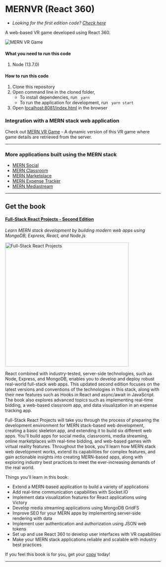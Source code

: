 # MERNVR (React 360)
- *Looking for the first edition code? [Check here](https://github.com/shamahoque/MERNVR/tree/static-game)*

A web-based VR game developed using React 360. 

![MERN VR Game](https://s3.amazonaws.com/mernbook/git+/mernvr360.gif "MERN VR Game")
#### What you need to run this code
1. Node (13.7.0)

####  How to run this code
1. Clone this repository
2. Open command line in the cloned folder,
   - To install dependencies, run ```  yarn  ```
   - To run the application for development, run ```  yarn start  ```
3. Open [localhost:8081/index.html](http://localhost:8081/index.html) in the browser

### Integration with a MERN stack web application
Check out [MERN VR Game](https://github.com/shamahoque/mern-vrgame/tree/second-edition) - A dynamic version of this VR game where game details are retrieved from the server.

---- 
### More applications built using the MERN stack

* [MERN Social](https://github.com/shamahoque/mern-social/tree/second-edition)
* [MERN Classroom](https://github.com/shamahoque/mern-classroom)
* [MERN Marketplace](https://github.com/shamahoque/mern-marketplace/tree/second-edition)
* [MERN Expense Tracker](https://github.com/shamahoque/mern-expense-tracker)
* [MERN Mediastream](https://github.com/shamahoque/mern-mediastream/tree/second-edition)
----
## Get the book
#### [Full-Stack React Projects - Second Edition](https://www.packtpub.com/web-development/full-stack-react-projects-second-edition)
*Learn MERN stack development by building modern web apps using MongoDB, Express, React, and Node.js*

<a href="https://www.packtpub.com/web-development/full-stack-react-projects-second-edition"><img src="https://mernbook.s3.amazonaws.com/git+/Book_2ndEd.jpg" align="center" width="400" alt="Full-Stack React Projects"></a>

React combined with industry-tested, server-side technologies, such as Node, Express, and MongoDB, enables you to develop and deploy robust real-world full-stack web apps. This updated second edition focuses on the latest versions and conventions of the technologies in this stack, along with their new features such as Hooks in React and async/await in JavaScript. The book also explores advanced topics such as implementing real-time bidding, a web-based classroom app, and data visualization in an expense tracking app.

Full-Stack React Projects will take you through the process of preparing the development environment for MERN stack-based web development, creating a basic skeleton app, and extending it to build six different web apps. You'll build apps for social media, classrooms, media streaming, online marketplaces with real-time bidding, and web-based games with virtual reality features. Throughout the book, you'll learn how MERN stack web development works, extend its capabilities for complex features, and gain actionable insights into creating MERN-based apps, along with exploring industry best practices to meet the ever-increasing demands of the real world.

Things you'll learn in this book:

- Extend a MERN-based application to build a variety of applications
- Add real-time communication capabilities with Socket.IO
- Implement data visualization features for React applications using Victory
- Develop media streaming applications using MongoDB GridFS
- Improve SEO for your MERN apps by implementing server-side rendering with data
- Implement user authentication and authorization using JSON web tokens
- Set up and use React 360 to develop user interfaces with VR capabilities
- Make your MERN stack applications reliable and scalable with industry best practices

If you feel this book is for you, get your [copy](https://www.amazon.com/dp/1839215410) today!

---
